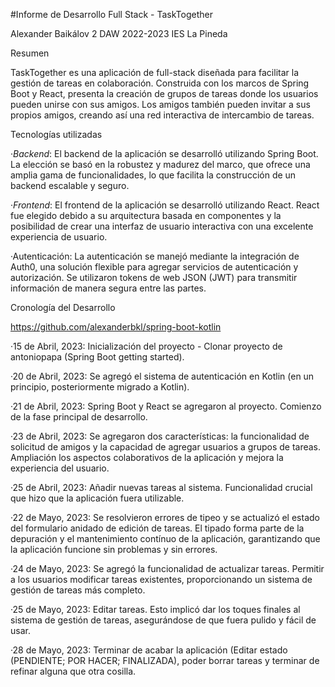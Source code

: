 #Informe de Desarrollo Full Stack - TaskTogether

Alexander Baikálov 2 DAW 2022-2023 IES La Pineda

Resumen

TaskTogether es una aplicación de full-stack diseñada para facilitar la gestión de tareas en colaboración. Construida con los marcos de Spring Boot y React, presenta la creación de grupos de tareas donde los usuarios pueden unirse con sus amigos. Los amigos también pueden invitar a sus propios amigos, creando así una red interactiva de intercambio de tareas.

Tecnologías utilizadas

·*Backend*: El backend de la aplicación se desarrolló utilizando Spring Boot. La elección se basó en la robustez y madurez del marco, que ofrece una amplia gama de funcionalidades, lo que facilita la construcción de un backend escalable y seguro.

·*Frontend*: El frontend de la aplicación se desarrolló utilizando React. React fue elegido debido a su arquitectura basada en componentes y la posibilidad de crear una interfaz de usuario interactiva con una excelente experiencia de usuario.

·Autenticación: La autenticación se manejó mediante la integración de Auth0, una solución flexible para agregar servicios de autenticación y autorización. Se utilizaron tokens de web JSON (JWT) para transmitir información de manera segura entre las partes.

Cronología del Desarrollo

https://github.com/alexanderbkl/spring-boot-kotlin

·15 de Abril, 2023: Inicialización del proyecto - Clonar proyecto de antoniopapa (Spring Boot getting started).

·20 de Abril, 2023: Se agregó el sistema de autenticación en Kotlin (en un principio, posteriormente migrado a Kotlin).

·21 de Abril, 2023: Spring Boot y React se agregaron al proyecto. Comienzo de la fase principal de desarrollo.

·23 de Abril, 2023: Se agregaron dos características: la funcionalidad de solicitud de amigos y la capacidad de agregar usuarios a grupos de tareas. Ampliación los aspectos colaborativos de la aplicación y mejora la experiencia del usuario.

·25 de Abril, 2023: Añadir nuevas tareas al sistema. Funcionalidad crucial que hizo que la aplicación fuera utilizable.

·22 de Mayo, 2023: Se resolvieron errores de tipeo y se actualizó el estado del formulario anidado de edición de tareas. El tipado forma parte de la depuración y el mantenimiento contínuo de la aplicación, garantizando que la aplicación funcione sin problemas y sin errores.

·24 de Mayo, 2023: Se agregó la funcionalidad de actualizar tareas. Permitir a los usuarios modificar tareas existentes, proporcionando un sistema de gestión de tareas más completo.

·25 de Mayo, 2023: Editar tareas. Esto implicó dar los toques finales al sistema de gestión de tareas, asegurándose de que fuera pulido y fácil de usar.

·28 de Mayo, 2023: Terminar de acabar la aplicación (Editar estado (PENDIENTE; POR HACER; FINALIZADA), poder borrar tareas y terminar de refinar alguna que otra cosilla.
